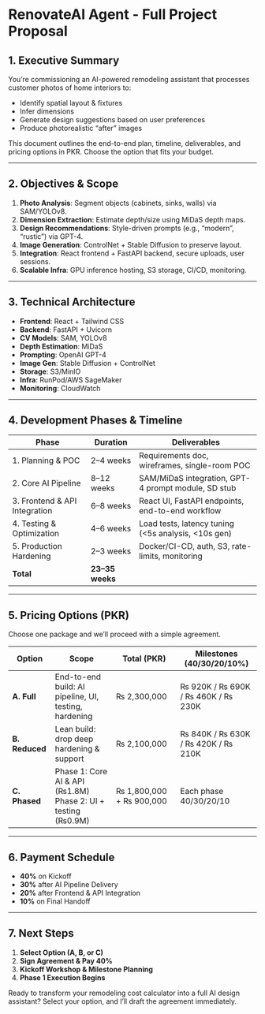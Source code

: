 # RenovateAI Agent - Full Project Proposal

## 1. Executive Summary
You’re commissioning an AI-powered remodeling assistant that processes customer photos of home interiors to:
- Identify spatial layout & fixtures
- Infer dimensions
- Generate design suggestions based on user preferences
- Produce photorealistic “after” images

This document outlines the end-to-end plan, timeline, deliverables, and pricing options in PKR. Choose the option that fits your budget.

---

## 2. Objectives & Scope
1. **Photo Analysis**: Segment objects (cabinets, sinks, walls) via SAM/YOLOv8.
2. **Dimension Extraction**: Estimate depth/size using MiDaS depth maps.
3. **Design Recommendations**: Style-driven prompts (e.g., “modern”, “rustic”) via GPT-4.
4. **Image Generation**: ControlNet + Stable Diffusion to preserve layout.
5. **Integration**: React frontend + FastAPI backend, secure uploads, user sessions.
6. **Scalable Infra**: GPU inference hosting, S3 storage, CI/CD, monitoring.

---

## 3. Technical Architecture
- **Frontend**: React + Tailwind CSS
- **Backend**: FastAPI + Uvicorn
- **CV Models**: SAM, YOLOv8
- **Depth Estimation**: MiDaS
- **Prompting**: OpenAI GPT-4
- **Image Gen**: Stable Diffusion + ControlNet
- **Storage**: S3/MinIO
- **Infra**: RunPod/AWS SageMaker
- **Monitoring**: CloudWatch

---

## 4. Development Phases & Timeline
| Phase                         | Duration       | Deliverables                                          |
|-------------------------------|----------------|-------------------------------------------------------|
| 1. Planning & POC             | 2–4 weeks      | Requirements doc, wireframes, single-room POC        |
| 2. Core AI Pipeline           | 8–12 weeks     | SAM/MiDaS integration, GPT-4 prompt module, SD stub  |
| 3. Frontend & API Integration | 6–8 weeks      | React UI, FastAPI endpoints, end-to-end workflow      |
| 4. Testing & Optimization     | 4–6 weeks      | Load tests, latency tuning (<5s analysis, <10s gen)   |
| 5. Production Hardening       | 2–3 weeks      | Docker/CI-CD, auth, S3, rate-limits, monitoring      |
| **Total**                     | **23–35 weeks**|                                                       |

---

## 5. Pricing Options (PKR)
Choose one package and we’ll proceed with a simple agreement.

| Option      | Scope                                    | Total (PKR)      | Milestones (40/30/20/10%)         |
|-------------|------------------------------------------|------------------|-----------------------------------|
| **A. Full** | End-to-end build: AI pipeline, UI, testing, hardening | ₨ 2,300,000      | ₨ 920K / ₨ 690K / ₨ 460K / ₨ 230K   |
| **B. Reduced** | Lean build: drop deep hardening & support | ₨ 2,100,000      | ₨ 840K / ₨ 630K / ₨ 420K / ₨ 210K   |
| **C. Phased** | Phase 1: Core AI & API (₨1.8M)<br>Phase 2: UI + testing (₨0.9M) | ₨ 1,800,000 + ₨ 900,000 | Each phase 40/30/20/10             |

---

## 6. Payment Schedule
- **40%** on Kickoff
- **30%** after AI Pipeline Delivery
- **20%** after Frontend & API Integration
- **10%** on Final Handoff

---

## 7. Next Steps
1. **Select Option (A, B, or C)**
2. **Sign Agreement & Pay 40%**
3. **Kickoff Workshop & Milestone Planning**
4. **Phase 1 Execution Begins**

Ready to transform your remodeling cost calculator into a full AI design assistant? Select your option, and I’ll draft the agreement immediately.
